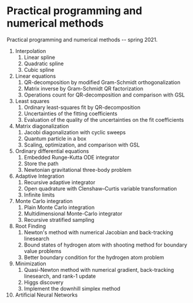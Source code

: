 
<h1>Practical programming and numerical methods</h1>	
Practical programming and numerical methods -- spring 2021. 

1. Interpolation
    1. Linear spline
    2. Quadratic spline
    3. Cubic spline
2. Linear equations
    1. QR-decomposition by modified Gram-Schmidt orthogonalization
    2. Matrix inverse by Gram-Schmidt QR factorization
    3. Operations count for QR-decomposition and comparison with GSL
3. Least squares
    1. Ordinary least-squares fit by QR-decomposition
    2. Uncertainties of the fitting coefficients
    3. Evaluation of the quality of the uncertainties on the fit coefficients
4. Matrix diagonalization
    1. Jacobi diagonalization with cyclic sweeps
    2. Quantum particle in a box
    3. Scaling, optimization, and comparison with GSL
5. Ordinary differential equations
    1. Embedded Runge-Kutta ODE integrator
    2. Store the path
    3. Newtonian gravitational three-body problem
6. Adaptive Integration
    1. Recursive adaptive integrator
    2. Open quadrature with Clenshaw–Curtis variable transformation
    3. Infinite limits
7. Monte Carlo integration
    1. Plain Monte Carlo integration
    2. Multidimensional Monte-Carlo integrator
    3. Recursive stratified sampling
8. Root Finding
    1. Newton's method with numerical Jacobian and back-tracking linesearch
    2. Bound states of hydrogen atom with shooting method for boundary value problems
    3. Better boundary condition for the hydrogen atom problem
9. Minimization 
    1. Quasi-Newton method with numerical gradient, back-tracking linesearch, and rank-1 update
    2. Higgs discovery 
    3. Implement the downhill simplex method
10. Artificial Neural Networks














